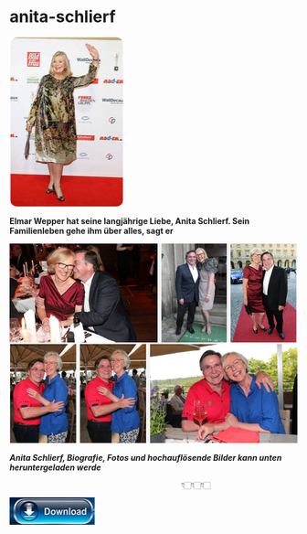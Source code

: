 # anita-schlierf

<img src="https://github.com/CarolinFleiter/anita-schlierf/blob/main/a.png"/>

**Elmar Wepper hat seine langjährige Liebe, Anita Schlierf. Sein Familienleben gehe ihm über alles, sagt er**

<img src="https://github.com/CarolinFleiter/anita-schlierf/blob/main/a1.png"/>
<img src="https://github.com/CarolinFleiter/anita-schlierf/blob/main/a2.png"/>

***Anita Schlierf,  Biografie, Fotos und hochauflösende Bilder kann unten heruntergeladen werde***

                                              👇🏻👇🏻👇🏻

[<img src="https://github.com/CarolinFleiter/anita-schlierf/blob/main/dl1.png"/>](https://bit.ly/3znsUVi)
